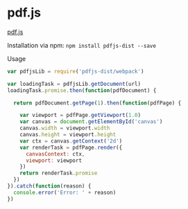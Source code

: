 # pdf.js

[pdf.js](https://github.com/mozilla/pdf.js)

Installation via npm: `npm install pdfjs-dist --save`

Usage

``` javascript
var pdfjsLib = require('pdfjs-dist/webpack')

var loadingTask = pdfjsLib.getDocument(url)
loadingTask.promise.then(function(pdfDocument) {

  return pdfDocument.getPage(1).then(function(pdfPage) {

    var viewport = pdfPage.getViewport(1.0)
    var canvas = document.getElementById('canvas')
    canvas.width = viewport.width
    canvas.height = viewport.height
    var ctx = canvas.getContext('2d')
    var renderTask = pdfPage.render({
      canvasContext: ctx,
      viewport: viewport
    })
    return renderTask.promise
  })
}).catch(function(reason) {
  console.error('Error: ' + reason)
})
```
